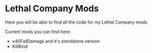 # Lethal Company Mods
Here you will be able to find all the code for my Lethal Company mods

Current mods you can find here:
+ v40FallDamage and it's standalone version
+ KillBind
